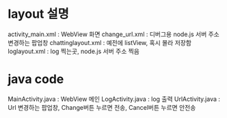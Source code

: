 # layout 설명
activity_main.xml : WebView 화면
change_url.xml : 디버그용 node.js 서버 주소 변경하는 팝업창
chattinglayout.xml : 예전에 listView, 혹시 몰라 저장함
loglayout.xml : log 찍는곳, node.js 서버 주소 찍음

# java code
MainActivity.java : WebView 메인
LogActivity.java : log 출력
UrlActivity.java : Url 변경하는 팝업창, Change버튼 누르면 전송, Cancel버튼 누르면 안전송

